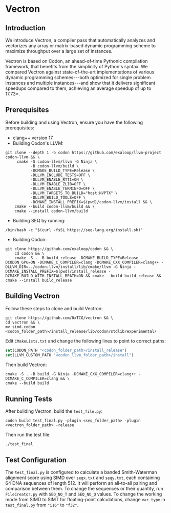 # Vectron

## Introduction
We introduce Vectron, a compiler pass that automatically analyzes and vectorizes any array or matrix-based dynamic programming scheme to maximize throughput over a large set of instances.

Vectron is based on Codon, an ahead-of-time Pythonic compilation framework, that benefits from the simplicity of Python's syntax. We compared Vectron against state-of-the-art implementations of various dynamic programming schemes---both optimized for single problem instances and multiple instances---and show that it delivers significant speedups compared to them, achieving an average speedup of up to 17.73$\times$.

## Prerequisites
Before building and using Vectron, ensure you have the following prerequisites:
- clang++ version 17
- Building Codon's LLVM:
```
git clone --depth 1 -b codon https://github.com/exaloop/llvm-project codon-llvm && \
     cmake -S codon-llvm/llvm -G Ninja \
           -B codon-llvm/build \
           -DCMAKE_BUILD_TYPE=Release \
           -DLLVM_INCLUDE_TESTS=OFF \
           -DLLVM_ENABLE_RTTI=ON \
           -DLLVM_ENABLE_ZLIB=OFF \
           -DLLVM_ENABLE_TERMINFO=OFF \
           -DLLVM_TARGETS_TO_BUILD="host;NVPTX" \
           -DLLVM_BUILD_TOOLS=OFF \
           -DCMAKE_INSTALL_PREFIX=$(pwd)/codon-llvm/install && \
    cmake --build codon-llvm/build && \
    cmake --install codon-llvm/build
```
- Building SEQ by running:
```
/bin/bash -c "$(curl -fsSL https://seq-lang.org/install.sh)"
```
- Building Codon:
```
git clone https://github.com/exaloop/codon && \
    cd codon && \
    cmake -S . -B build_release -DCMAKE_BUILD_TYPE=Release -DCODON_GPU=ON -DCMAKE_C_COMPILER=clang -DCMAKE_CXX_COMPILER=clang++ -DLLVM_DIR=../codon-llvm/install/lib/cmake/llvm -G Ninja -DCMAKE_INSTALL_PREFIX=$(pwd)/install_release -DCMAKE_BUILD_WITH_INSTALL_RPATH=ON && cmake --build build_release && cmake --install build_release
```

## Building Vectron
Follow these steps to clone and build Vectron:
```
git clone https://github.com/0xTCG/vectron && \
cd vectron && \
mv simd.codon <codon_folder_path>/install_release/lib/codon/stdlib/experimental/
```
Edit `CMakeLists.txt` and change the following lines to point to correct paths:
```cmake
set(CODON_PATH "<codon_folder_path>/install_release")
set(LLVM_CUSTOM_PATH "<codon_llvm_folder_path>/install")
```
Then build Vectron:
```
cmake -S . -B build -G Ninja -DCMAKE_CXX_COMPILER=clang++ -DCMAKE_C_COMPILER=clang && \
cmake --build build
```

## Running Tests
After building Vectron, build the `test_file.py`:
```
codon build test_final.py -plugin <seq_folder_path> -plugin <vectron_folder_path> -release
```
Then run the test file:
```
./test_final
```

## Test Configuration
The `test_final.py` is configured to calculate a banded Smith-Waterman alignment score using SIMD over `seqx.txt` and `seqy.txt`, each containing 64 DNA sequences of length 512. It will perform an all-to-all pairing and comparison between them. To change the sequences or their quantity, run `FileCreator.py` with `SEQ_NO_T` and `SEQ_NO_Q` values. To change the working mode from SIMD to SIMT for floating-point calculations, change `var_type` in `test_final.py` from `"i16"` to `"f32"`.
```